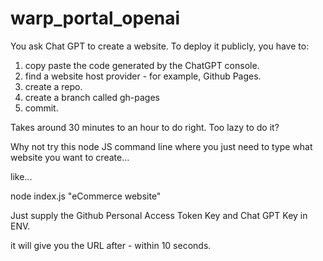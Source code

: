 # warp_portal_openai

You ask Chat GPT to create a website.
To deploy it publicly, you have to:
1. copy paste the code generated by the ChatGPT console.
2. find a website host provider - for example, Github Pages.
3. create a repo.
4. create a branch called gh-pages
5. commit.

Takes around 30 minutes to an hour to do right.
Too lazy to do it?

Why not try this node JS command line where you just need to type what website you want to create...

like...

node index.js "eCommerce website"

Just supply the Github Personal Access Token Key and Chat GPT Key in ENV.

it will give you the URL after - within 10 seconds.
